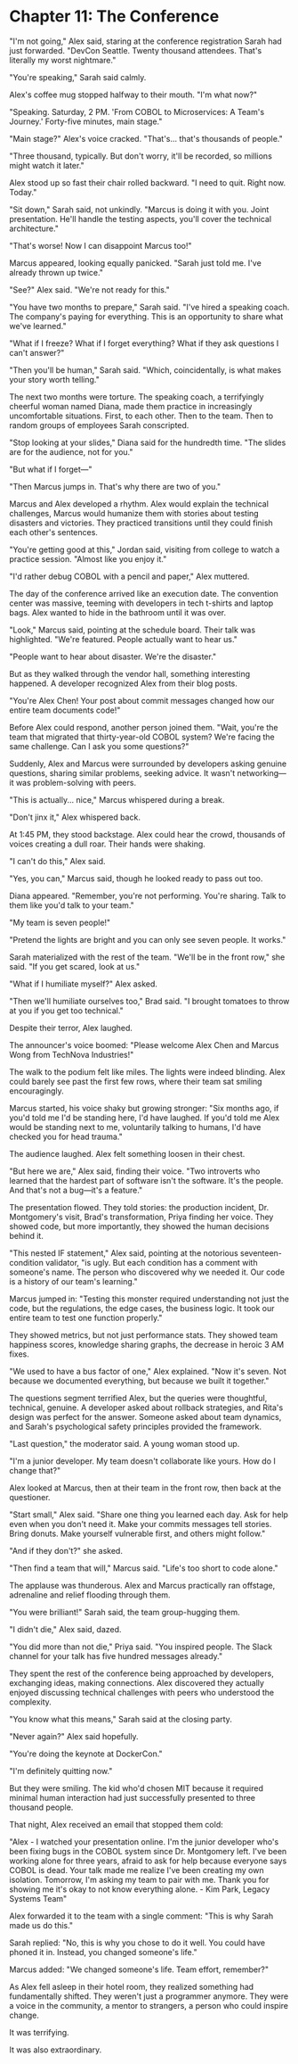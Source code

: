 # Chapter 11: The Conference

"I'm not going," Alex said, staring at the conference registration Sarah had just forwarded. "DevCon Seattle. Twenty thousand attendees. That's literally my worst nightmare."

"You're speaking," Sarah said calmly.

Alex's coffee mug stopped halfway to their mouth. "I'm what now?"

"Speaking. Saturday, 2 PM. 'From COBOL to Microservices: A Team's Journey.' Forty-five minutes, main stage."

"Main stage?" Alex's voice cracked. "That's... that's thousands of people."

"Three thousand, typically. But don't worry, it'll be recorded, so millions might watch it later."

Alex stood up so fast their chair rolled backward. "I need to quit. Right now. Today."

"Sit down," Sarah said, not unkindly. "Marcus is doing it with you. Joint presentation. He'll handle the testing aspects, you'll cover the technical architecture."

"That's worse! Now I can disappoint Marcus too!"

Marcus appeared, looking equally panicked. "Sarah just told me. I've already thrown up twice."

"See?" Alex said. "We're not ready for this."

"You have two months to prepare," Sarah said. "I've hired a speaking coach. The company's paying for everything. This is an opportunity to share what we've learned."

"What if I freeze? What if I forget everything? What if they ask questions I can't answer?"

"Then you'll be human," Sarah said. "Which, coincidentally, is what makes your story worth telling."

The next two months were torture. The speaking coach, a terrifyingly cheerful woman named Diana, made them practice in increasingly uncomfortable situations. First, to each other. Then to the team. Then to random groups of employees Sarah conscripted.

"Stop looking at your slides," Diana said for the hundredth time. "The slides are for the audience, not for you."

"But what if I forget—"

"Then Marcus jumps in. That's why there are two of you."

Marcus and Alex developed a rhythm. Alex would explain the technical challenges, Marcus would humanize them with stories about testing disasters and victories. They practiced transitions until they could finish each other's sentences.

"You're getting good at this," Jordan said, visiting from college to watch a practice session. "Almost like you enjoy it."

"I'd rather debug COBOL with a pencil and paper," Alex muttered.

The day of the conference arrived like an execution date. The convention center was massive, teeming with developers in tech t-shirts and laptop bags. Alex wanted to hide in the bathroom until it was over.

"Look," Marcus said, pointing at the schedule board. Their talk was highlighted. "We're featured. People actually want to hear us."

"People want to hear about disaster. We're the disaster."

But as they walked through the vendor hall, something interesting happened. A developer recognized Alex from their blog posts.

"You're Alex Chen! Your post about commit messages changed how our entire team documents code!"

Before Alex could respond, another person joined them. "Wait, you're the team that migrated that thirty-year-old COBOL system? We're facing the same challenge. Can I ask you some questions?"

Suddenly, Alex and Marcus were surrounded by developers asking genuine questions, sharing similar problems, seeking advice. It wasn't networking—it was problem-solving with peers.

"This is actually... nice," Marcus whispered during a break.

"Don't jinx it," Alex whispered back.

At 1:45 PM, they stood backstage. Alex could hear the crowd, thousands of voices creating a dull roar. Their hands were shaking.

"I can't do this," Alex said.

"Yes, you can," Marcus said, though he looked ready to pass out too.

Diana appeared. "Remember, you're not performing. You're sharing. Talk to them like you'd talk to your team."

"My team is seven people!"

"Pretend the lights are bright and you can only see seven people. It works."

Sarah materialized with the rest of the team. "We'll be in the front row," she said. "If you get scared, look at us."

"What if I humiliate myself?" Alex asked.

"Then we'll humiliate ourselves too," Brad said. "I brought tomatoes to throw at you if you get too technical."

Despite their terror, Alex laughed.

The announcer's voice boomed: "Please welcome Alex Chen and Marcus Wong from TechNova Industries!"

The walk to the podium felt like miles. The lights were indeed blinding. Alex could barely see past the first few rows, where their team sat smiling encouragingly.

Marcus started, his voice shaky but growing stronger: "Six months ago, if you'd told me I'd be standing here, I'd have laughed. If you'd told me Alex would be standing next to me, voluntarily talking to humans, I'd have checked you for head trauma."

The audience laughed. Alex felt something loosen in their chest.

"But here we are," Alex said, finding their voice. "Two introverts who learned that the hardest part of software isn't the software. It's the people. And that's not a bug—it's a feature."

The presentation flowed. They told stories: the production incident, Dr. Montgomery's visit, Brad's transformation, Priya finding her voice. They showed code, but more importantly, they showed the human decisions behind it.

"This nested IF statement," Alex said, pointing at the notorious seventeen-condition validator, "is ugly. But each condition has a comment with someone's name. The person who discovered why we needed it. Our code is a history of our team's learning."

Marcus jumped in: "Testing this monster required understanding not just the code, but the regulations, the edge cases, the business logic. It took our entire team to test one function properly."

They showed metrics, but not just performance stats. They showed team happiness scores, knowledge sharing graphs, the decrease in heroic 3 AM fixes.

"We used to have a bus factor of one," Alex explained. "Now it's seven. Not because we documented everything, but because we built it together."

The questions segment terrified Alex, but the queries were thoughtful, technical, genuine. A developer asked about rollback strategies, and Rita's design was perfect for the answer. Someone asked about team dynamics, and Sarah's psychological safety principles provided the framework.

"Last question," the moderator said. A young woman stood up.

"I'm a junior developer. My team doesn't collaborate like yours. How do I change that?"

Alex looked at Marcus, then at their team in the front row, then back at the questioner.

"Start small," Alex said. "Share one thing you learned each day. Ask for help even when you don't need it. Make your commits messages tell stories. Bring donuts. Make yourself vulnerable first, and others might follow."

"And if they don't?" she asked.

"Then find a team that will," Marcus said. "Life's too short to code alone."

The applause was thunderous. Alex and Marcus practically ran offstage, adrenaline and relief flooding through them.

"You were brilliant!" Sarah said, the team group-hugging them.

"I didn't die," Alex said, dazed.

"You did more than not die," Priya said. "You inspired people. The Slack channel for your talk has five hundred messages already."

They spent the rest of the conference being approached by developers, exchanging ideas, making connections. Alex discovered they actually enjoyed discussing technical challenges with peers who understood the complexity.

"You know what this means," Sarah said at the closing party.

"Never again?" Alex said hopefully.

"You're doing the keynote at DockerCon."

"I'm definitely quitting now."

But they were smiling. The kid who'd chosen MIT because it required minimal human interaction had just successfully presented to three thousand people.

That night, Alex received an email that stopped them cold:

"Alex - I watched your presentation online. I'm the junior developer who's been fixing bugs in the COBOL system since Dr. Montgomery left. I've been working alone for three years, afraid to ask for help because everyone says COBOL is dead. Your talk made me realize I've been creating my own isolation. Tomorrow, I'm asking my team to pair with me. Thank you for showing me it's okay to not know everything alone. - Kim Park, Legacy Systems Team"

Alex forwarded it to the team with a single comment: "This is why Sarah made us do this."

Sarah replied: "No, this is why you chose to do it well. You could have phoned it in. Instead, you changed someone's life."

Marcus added: "We changed someone's life. Team effort, remember?"

As Alex fell asleep in their hotel room, they realized something had fundamentally shifted. They weren't just a programmer anymore. They were a voice in the community, a mentor to strangers, a person who could inspire change.

It was terrifying.

It was also extraordinary.